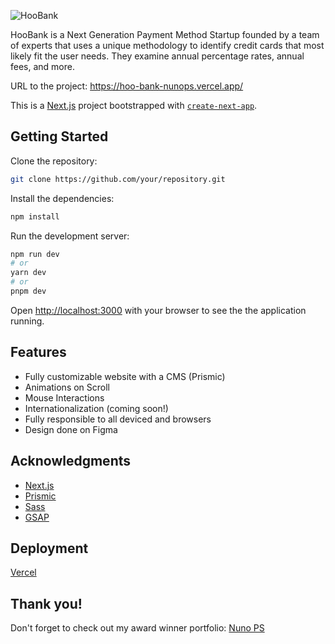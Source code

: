 ![HooBank](https://hoobank.cdn.prismic.io/hoobank/ba8590d4-a3e9-4fa2-9460-f1b5e8468838_Logo.svg)

HooBank is a Next Generation Payment Method Startup founded by a team of experts that uses a unique methodology to identify credit cards that most likely fit the user needs. They examine annual percentage rates, annual fees, and more.

URL to the project: https://hoo-bank-nunops.vercel.app/

This is a [Next.js](https://nextjs.org/) project bootstrapped with [`create-next-app`](https://github.com/vercel/next.js/tree/canary/packages/create-next-app).

## Getting Started

Clone the repository:

```bash
git clone https://github.com/your/repository.git
```

Install the dependencies:

```bash
npm install
```

Run the development server:

```bash
npm run dev
# or
yarn dev
# or
pnpm dev
```

Open [http://localhost:3000](http://localhost:3000) with your browser to see the the application running.

## Features

- Fully customizable website with a CMS (Prismic)
- Animations on Scroll
- Mouse Interactions
- Internationalization (coming soon!)
- Fully responsible to all deviced and browsers
- Design done on Figma 

## Acknowledgments

- [Next.js]([https://www.google.com](https://nextjs.org/))
- [Prismic](https://prismic.io/)
- [Sass](https://sass-lang.com/)
- [GSAP](https://greensock.com/gsap/)

## Deployment

[Vercel](https://vercel.com/)

## Thank you!

Don't forget to check out my award winner portfolio: [Nuno PS](https://nunops.com/)
